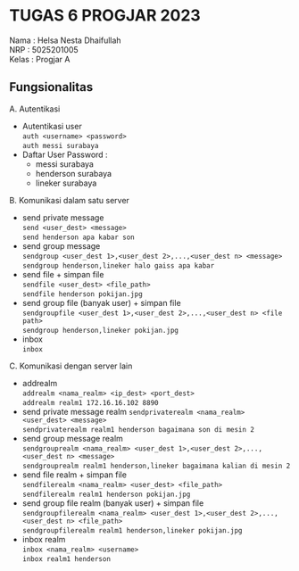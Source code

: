 # TUGAS 6 PROGJAR 2023
Nama : Helsa Nesta Dhaifullah <br>
NRP : 5025201005 <br>
Kelas : Progjar A  <br>


## Fungsionalitas
A. Autentikasi
  - Autentikasi user <br>
  ```auth <username> <password>``` <br>
  ```auth messi surabaya```
  - Daftar User Password :
    - messi surabaya
    - henderson surabaya
    - lineker surabaya
   
B. Komunikasi dalam satu server
  - send private message <br>
   ```send <user_dest> <message>``` <br>
    ```send henderson apa kabar son```
  - send group message <br>
  ```sendgroup <user_dest 1>,<user_dest 2>,...,<user_dest n> <message>``` <br>
  ```sendgroup henderson,lineker halo gaiss apa kabar```
  - send file + simpan file <br>
  ```sendfile <user_dest> <file_path>``` <br>
  ```sendfile henderson pokijan.jpg```
  - send group file (banyak user) + simpan file <br>
  ```sendgroupfile <user_dest 1>,<user_dest 2>,...,<user_dest n> <file path>``` <br>
  ```sendgroup henderson,lineker pokijan.jpg```
  - inbox <br>
  ```inbox```

C. Komunikasi dengan server lain
  - addrealm <br>
  ```addrealm <nama_realm> <ip_dest> <port_dest>``` <br>
  ```addrealm realm1 172.16.16.102 8890```
  - send private message realm
  ```sendprivaterealm <nama_realm> <user_dest> <message>``` <br>
  ```sendprivaterealm realm1 henderson bagaimana son di mesin 2```
  - send group message realm <br>
   ```sendgrouprealm <nama_realm> <user_dest 1>,<user_dest 2>,...,<user_dest n> <message>``` <br>
   ```sendgrouprealm realm1 henderson,lineker bagaimana kalian di mesin 2```
  - send file realm + simpan file <br>
  ```sendfilerealm <nama_realm> <user_dest> <file_path>``` <br>
  ```sendfilerealm realm1 henderson pokijan.jpg```
  - send group file realm (banyak user) + simpan file <br>
  ```sendgroupfilerealm <nama_realm> <user_dest 1>,<user_dest 2>,...,<user_dest n> <file_path>``` <br>
  ```sendgroupfilerealm realm1 henderson,lineker pokijan.jpg```
  - inbox realm <br>
  ```inbox <nama_realm> <username>``` <br>
  ```inbox realm1 henderson```
